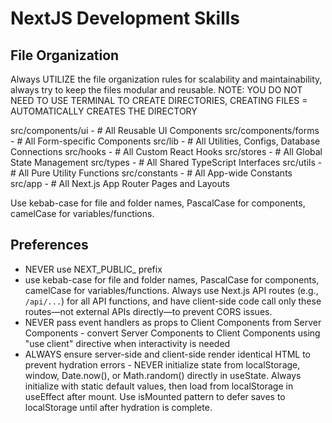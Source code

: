 # NextJS Development Skills

## File Organization

Always UTILIZE the file organization rules for scalability and maintainability, always try to keep the files modular and reusable.
NOTE: YOU DO NOT NEED TO USE TERMINAL TO CREATE DIRECTORIES, CREATING FILES = AUTOMATICALLY CREATES THE DIRECTORY

src/components/ui - # All Reusable UI Components
src/components/forms - # All Form-specific Components
src/lib - # All Utilities, Configs, Database Connections
src/hooks - # All Custom React Hooks
src/stores - # All Global State Management
src/types - # All Shared TypeScript Interfaces
src/utils - # All Pure Utility Functions
src/constants - # All App-wide Constants
src/app - # All Next.js App Router Pages and Layouts

Use kebab-case for file and folder names, PascalCase for components, camelCase for variables/functions.

## Preferences

- NEVER use NEXT_PUBLIC_ prefix
- use kebab-case for file and folder names, PascalCase for components, camelCase for variables/functions.
Always use Next.js API routes (e.g., `/api/...`) for all API functions, and have client-side code call only these routes—not external APIs directly—to prevent CORS issues.
- NEVER pass event handlers as props to Client Components from Server Components - convert Server Components to Client Components using "use client" directive when interactivity is needed
- ALWAYS ensure server-side and client-side render identical HTML to prevent hydration errors - NEVER initialize state from localStorage, window, Date.now(), or Math.random() directly in useState. Always initialize with static default values, then load from localStorage in useEffect after mount. Use isMounted pattern to defer saves to localStorage until after hydration is complete.

